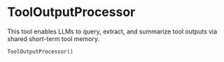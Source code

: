 # ToolOutputProcessor

This tool enables LLMs to query, extract, and summarize tool outputs via shared short-term tool memory.

```python
ToolOutputProcessor()
```
